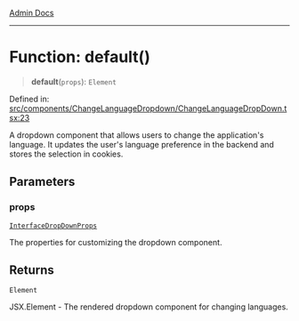 [Admin Docs](/)

***

# Function: default()

> **default**(`props`): `Element`

Defined in: [src/components/ChangeLanguageDropdown/ChangeLanguageDropDown.tsx:23](https://github.com/PalisadoesFoundation/talawa-admin/blob/main/src/components/ChangeLanguageDropdown/ChangeLanguageDropDown.tsx#L23)

A dropdown component that allows users to change the application's language.
It updates the user's language preference in the backend and stores the selection in cookies.

## Parameters

### props

[`InterfaceDropDownProps`](../../../../types/DropDown/interface/interfaces/InterfaceDropDownProps.md)

The properties for customizing the dropdown component.

## Returns

`Element`

JSX.Element - The rendered dropdown component for changing languages.
